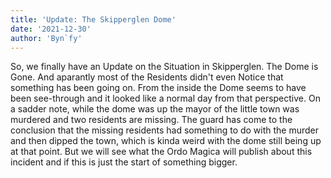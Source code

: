 ```yaml
---
title: 'Update: The Skipperglen Dome'
date: '2021-12-30'
author: 'Byn`fy'
---
```


So, we finally have an Update on the Situation in Skipperglen. The Dome is Gone.
And aparantly most of the Residents didn't even Notice that something has been going on.
From the inside the Dome seems to have been see-through and it looked like a normal day from 
that perspective. On a sadder note, while the dome was up the mayor of the little town was 
murdered and two residents are missing. The guard has come to the conclusion that the missing
residents had something to do with the murder and then dipped the town, which is kinda weird 
with the dome still being up at that point. But we will see what the Ordo Magica will publish 
about this incident and if this is just the start of something bigger.